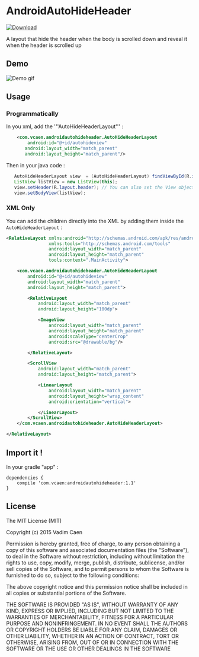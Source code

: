 # AndroidAutoHideHeader
[ ![Download](https://api.bintray.com/packages/vcaen/maven/androidautohideheader/images/download.svg) ](https://bintray.com/vcaen/maven/androidautohideheader/_latestVersion)

A layout that hide the header when the body is scrolled down and reveal it when the header is scrolled up

## Demo

![Demo gif](https://raw.githubusercontent.com/vcaen/AndroidAutoHideHeader/master/example.gif)

## Usage

### Programmatically 
In you xml, add the '''AutoHideHeaderLayout''' : 

```xml
    <com.vcaen.androidautohideheader.AutoHideHeaderLayout
        android:id="@+id/autohideview"
       android:layout_width="match_parent"
       android:layout_height="match_parent"/>
``` 

Then in your java code : 
 ```java
    AutoHideHeaderLayout view  = (AutoHideHeaderLayout) findViewById(R.id.autohideview);
    ListView listView = new ListView(this);
    view.setHeader(R.layout.header); // You can also set the View object
    view.setBodyView(listView);
```

### XML Only

You can add the children directly into the XML by adding them inside the ```AutoHideHeaderLayout``` :
```xml
<RelativeLayout xmlns:android="http://schemas.android.com/apk/res/android"
                xmlns:tools="http://schemas.android.com/tools"
                android:layout_width="match_parent"
                android:layout_height="match_parent"
                tools:context=".MainActivity">

    <com.vcaen.androidautohideheader.AutoHideHeaderLayout
        android:id="@+id/autohideview"
        android:layout_width="match_parent"
        android:layout_height="match_parent">

        <RelativeLayout
            android:layout_width="match_parent"
            android:layout_height="100dp">

            <ImageView
                android:layout_width="match_parent"
                android:layout_height="match_parent"
                android:scaleType="centerCrop"
                android:src="@drawable/bg"/>

        </RelativeLayout>

        <ScrollView
            android:layout_width="match_parent"
            android:layout_height="match_parent">

            <LinearLayout
                android:layout_width="match_parent"
                android:layout_height="wrap_content"
                android:orientation="vertical">

            </LinearLayout>
        </ScrollView>
    </com.vcaen.androidautohideheader.AutoHideHeaderLayout>

</RelativeLayout>
```


## Import it ! 


In your gradle "app" :

```
dependencies {
    compile 'com.vcaen:androidautohideheader:1.1'
}
```


## License

The MIT License (MIT)

Copyright (c) 2015 Vadim Caen

Permission is hereby granted, free of charge, to any person obtaining a copy
of this software and associated documentation files (the "Software"), to deal
in the Software without restriction, including without limitation the rights
to use, copy, modify, merge, publish, distribute, sublicense, and/or sell
copies of the Software, and to permit persons to whom the Software is
furnished to do so, subject to the following conditions:

The above copyright notice and this permission notice shall be included in all
copies or substantial portions of the Software.

THE SOFTWARE IS PROVIDED "AS IS", WITHOUT WARRANTY OF ANY KIND, EXPRESS OR
IMPLIED, INCLUDING BUT NOT LIMITED TO THE WARRANTIES OF MERCHANTABILITY,
FITNESS FOR A PARTICULAR PURPOSE AND NONINFRINGEMENT. IN NO EVENT SHALL THE
AUTHORS OR COPYRIGHT HOLDERS BE LIABLE FOR ANY CLAIM, DAMAGES OR OTHER
LIABILITY, WHETHER IN AN ACTION OF CONTRACT, TORT OR OTHERWISE, ARISING FROM,
OUT OF OR IN CONNECTION WITH THE SOFTWARE OR THE USE OR OTHER DEALINGS IN THE
SOFTWARE
